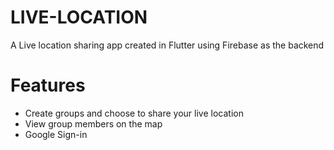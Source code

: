 # LIVE-LOCATION

A Live location sharing app created in Flutter using Firebase as the backend 


# Features

- Create groups and choose to share your live location
- View group members on the map 
- Google Sign-in
